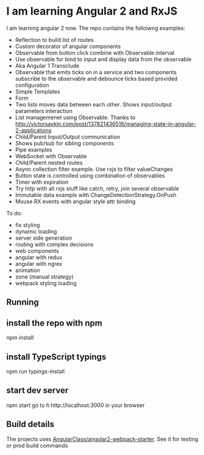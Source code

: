 # I am learning Angular 2 and RxJS

I am learning angular 2 now. The repo contains the folloiwng examples:
- Reflection to build list of routes
- Custom decorator of angular components
- Observable from button click combine with Observable.interval
- Use observable for bind to input and display data from the observable
- Aka Angular 1 Transclude
- Observable that emits ticks on in a service and two components subscribe to the observable and debounce ticks based provided configuration
- Simple Templates
- Form
- Two lists moves data between each other. Shows input/output parameters interaction
- List managemenet using Observable. Thanks to  http://victorsavkin.com/post/137821436516/managing-state-in-angular-2-applications
- Child/Parent Input/Output communication
- Shows pub/sub for sibling components
- Pipe examples
- WebSocket with Observable
- Child/Parent nested routes
- Async collection filter example. Use rxjs to filter valueChanges
- Button state is controlled using combination of observables
- Timer with expiration
- Try http with all rxjs stuff like catch, retry, join several observable
- Immutable data example with ChangeDetectionStrategy.OnPush
- Mouse RX events with angular style attr binding

To do:
- fix styling
- dynamic loading
- server side generation
- routing with complex decisions
- web components
- angular with redux
- angular with ngrex
- animation
- zone (manual strategy)
- webpack styling loading


## Running

## install the repo with npm
npm install

## install TypeScript typings
npm run typings-install

## start dev server
npm start
go to h http://localhost:3000 in your browser

## Build details
The projects uses [AngularClass/angular2-webpack-starter](https://github.com/AngularClass/angular2-webpack-starter). See it for testing or prod build commands
